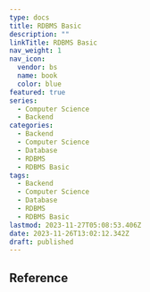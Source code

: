 ```yaml
---
type: docs
title: RDBMS Basic
description: ""
linkTitle: RDBMS Basic
nav_weight: 1
nav_icon:
  vendor: bs
  name: book
  color: blue
featured: true
series:
  - Computer Science
  - Backend
categories:
  - Backend
  - Computer Science
  - Database
  - RDBMS
  - RDBMS Basic
tags:
  - Backend
  - Computer Science
  - Database
  - RDBMS
  - RDBMS Basic
lastmod: 2023-11-27T05:08:53.406Z
date: 2023-11-26T13:02:12.342Z
draft: published
---
```


## Reference
